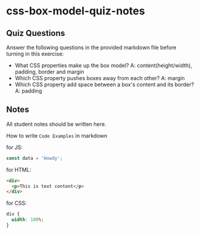 # css-box-model-quiz-notes

## Quiz Questions

Answer the following questions in the provided markdown file before turning in this exercise:

- What CSS properties make up the box model?
  A: content(height/width), padding, border and margin
- Which CSS property pushes boxes away from each other?
  A: margin
- Which CSS property add space between a box's content and its border?
  A: padding

## Notes

All student notes should be written here.

How to write `Code Examples` in markdown

for JS:

```javascript
const data = 'Howdy';
```

for HTML:

```html
<div>
  <p>This is text content</p>
</div>
```

for CSS:

```css
div {
  width: 100%;
}
```
